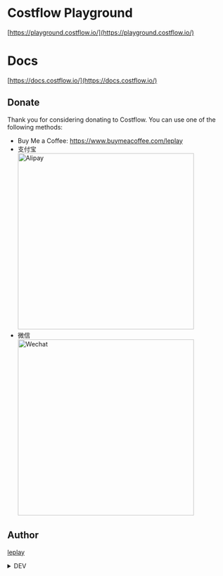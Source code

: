 # Costflow Playground

[https://playground.costflow.io/](https://playground.costflow.io/)


# Docs
[https://docs.costflow.io/](https://docs.costflow.io/)


## Donate

Thank you for considering donating to Costflow. You can use one of the following methods:

- Buy Me a Coffee: https://www.buymeacoffee.com/leplay
- 支付宝 <br/> <img src="https://www.costflow.io/img/alipay.jpg" alt="Alipay" width="400"/>
- 微信 <br/> <img src="https://www.costflow.io/img/wechat.png" alt="Wechat" width="400"/>

## Author

[leplay](http://leplay.net/)


<details><summary>DEV</summary><p>

## Project setup
```
npm install
```

### Compiles and hot-reloads for development
```
npm run serve
```

### Compiles and minifies for production
```
npm run build
```

### Run your tests
```
npm run test
```

### Lints and fixes files
```
npm run lint
```

### Customize configuration
See [Configuration Reference](https://cli.vuejs.org/config/).

</p></details>


